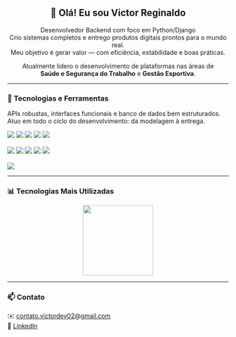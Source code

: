 <h2 align="center">👋 Olá! Eu sou Victor Reginaldo</h2>

<p align="center">
  Desenvolvedor Backend com foco em Python/Django<br>
  Crio sistemas completos e entrego produtos digitais prontos para o mundo real.<br>
  Meu objetivo é gerar valor — com eficiência, estabilidade e boas práticas.
</p>

<p align="center">
  Atualmente lidero o desenvolvimento de plataformas nas áreas de<br>
  <strong>Saúde e Segurança do Trabalho</strong> e <strong>Gestão Esportiva</strong>.
</p>

<hr>

<h3>🚀 Tecnologias e Ferramentas</h3>

<p>
  APIs robustas, interfaces funcionais e banco de dados bem estruturados.<br>
  Atuo em todo o ciclo do desenvolvimento: da modelagem à entrega.
</p>

<p>
  <img src="https://img.shields.io/badge/Python-3670A0?style=for-the-badge&logo=python&logoColor=ffdd54">
  <img src="https://img.shields.io/badge/Django-092E20?style=for-the-badge&logo=django&logoColor=white">
  <img src="https://img.shields.io/badge/Django%20REST-ff1709?style=for-the-badge&logo=django&logoColor=white">
  <img src="https://img.shields.io/badge/PostgreSQL-316192?style=for-the-badge&logo=postgresql&logoColor=white">
  <img src="https://img.shields.io/badge/MySQL-00758F?style=for-the-badge&logo=mysql&logoColor=white">
  <br><br>
  <img src="https://img.shields.io/badge/HTML5-E34F26?style=for-the-badge&logo=html5&logoColor=white">
  <img src="https://img.shields.io/badge/CSS3-1572B6?style=for-the-badge&logo=css3&logoColor=white">
  <img src="https://img.shields.io/badge/JavaScript-F7DF1E?style=for-the-badge&logo=javascript&logoColor=black">
  <img src="https://img.shields.io/badge/Bootstrap-7952B3?style=for-the-badge&logo=bootstrap&logoColor=white">
  <img src="https://img.shields.io/badge/React-20232A?style=for-the-badge&logo=react&logoColor=61DAFB">
  <br><br>
  <img src="https://img.shields.io/badge/Git-F05032?style=for-the-badge&logo=git&logoColor=white">
</p>

<hr>

<h3>📊 Tecnologias Mais Utilizadas</h3>

<div align="center">
  <img height="160em" src="https://github-readme-stats.vercel.app/api/top-langs/?username=victorreginaldodev&layout=compact&langs_count=8&theme=github_dark" />
</div>

<hr>

<h3>📫 Contato</h3>

<p>
  ✉️ <a href="mailto:contato.victordev02@gmail.com">contato.victordev02@gmail.com</a><br>
  🔗 <a href="https://www.linkedin.com/in/devvictor01" target="_blank">LinkedIn</a>
</p>
